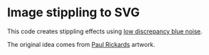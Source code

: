 Image stippling to SVG
===

This code creates stippling effects using [low discrepancy blue noise](https://github.com/dcoeurjo/LowDiscBlueNoise).

The original idea comes from [Paul Rickards](https://shop.paulrickards.com) artwork.
